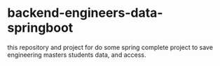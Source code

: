 # backend-engineers-data-springboot

this repository and project for do some spring complete project to save engineering masters students data, and access.